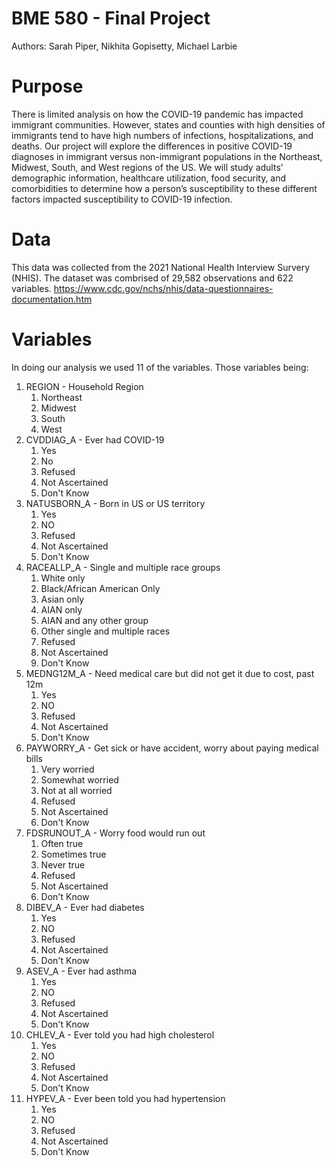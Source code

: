 # BME 580 - Final Project
Authors: Sarah Piper, Nikhita Gopisetty, Michael Larbie


# Purpose
There is limited analysis on how the COVID-19 pandemic has impacted immigrant communities.
However, states and counties with high densities of immigrants tend to have high numbers of infections, hospitalizations, and deaths.
Our project will explore the differences in positive COVID-19 diagnoses in immigrant versus non-immigrant populations in the 
Northeast, Midwest, South, and West regions of the US. We will study adults’ demographic information, healthcare utilization, food security,
and comorbidities to determine how a person’s susceptibility to these different factors impacted susceptibility to COVID-19 infection.


# Data
This data was collected from the 2021 National Health Interview Survery (NHIS).
The dataset was combrised of 29,582 observations and 622 variables.
https://www.cdc.gov/nchs/nhis/data-questionnaires-documentation.htm


# Variables
In doing our analysis we used 11 of the variables. Those variables being:
1. REGION - Household Region
	1. Northeast
	2. Midwest
	3. South
	4. West
2. CVDDIAG_A - Ever had COVID-19
	1. Yes
	2. No
	7. Refused
	8. Not Ascertained
	9. Don't Know
3. NATUSBORN_A - Born in US or US territory
	1. Yes
	2. NO
	7. Refused
	8. Not Ascertained
	9. Don't Know
4. RACEALLP_A - Single and multiple race groups
	1. White only
	2. Black/African American Only
	3. Asian only
	4. AIAN only
	5. AIAN and any other group
	6. Other single and multiple races
	7. Refused
	8. Not Ascertained
	9. Don't Know
5. MEDNG12M_A - Need medical care but did not get it due to cost, past 12m
	1. Yes
	2. NO
	7. Refused
	8. Not Ascertained
	9. Don't Know
6. PAYWORRY_A - Get sick or have accident, worry about paying medical bills
	1. Very worried
	2. Somewhat worried
	3. Not at all worried
	7. Refused
	8. Not Ascertained
	9. Don't Know
7. FDSRUNOUT_A - Worry food would run out
	1. Often true
	2. Sometimes true
	3. Never true
	7. Refused
	8. Not Ascertained
	9. Don't Know
8. DIBEV_A - Ever had diabetes
	1. Yes
	2. NO
	7. Refused
	8. Not Ascertained
	9. Don't Know
9. ASEV_A - Ever had asthma
	1. Yes
	2. NO
	7. Refused
	8. Not Ascertained
	9. Don't Know
10. CHLEV_A - Ever told you had high cholesterol
	1. Yes
	2. NO
	7. Refused
	8. Not Ascertained
	9. Don't Know
11. HYPEV_A - Ever been told you had hypertension
	1. Yes
	2. NO
	7. Refused
	8. Not Ascertained
	9. Don't Know